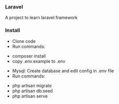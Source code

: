 ### Laravel
A project to learn laravel framework

### Install
- Clone code
- Run commands:
+ composer install
+ copy .env.example to .env
- Mysql: Create database and edit config in .env file
- Run commands: 
+ php artisan migrate
+ php artisan db:seed
+ php artisan serve